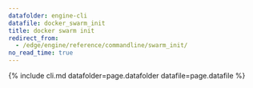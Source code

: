 ```yaml
---
datafolder: engine-cli
datafile: docker_swarm_init
title: docker swarm init
redirect_from:
  - /edge/engine/reference/commandline/swarm_init/
no_read_time: true
---
```

<!--
Sorry, but the contents of this page are automatically generated from
Docker's source code. If you want to suggest a change to the text that appears
here, you'll need to find the string by searching this repo:

https://github.com/docker/cli
-->

{% include cli.md datafolder=page.datafolder datafile=page.datafile %}
